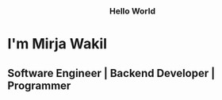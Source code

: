 <h3 style="text-align: center;">Hello World</h3>
<h1>I'm Mirja Wakil</h1>
<h2>Software Engineer | Backend Developer | Programmer</h2>
